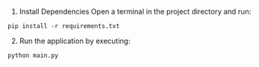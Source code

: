 1.	Install Dependencies
Open a terminal in the project directory and run:
```
pip install -r requirements.txt
```
2. Run the application by executing:
```
python main.py
```
